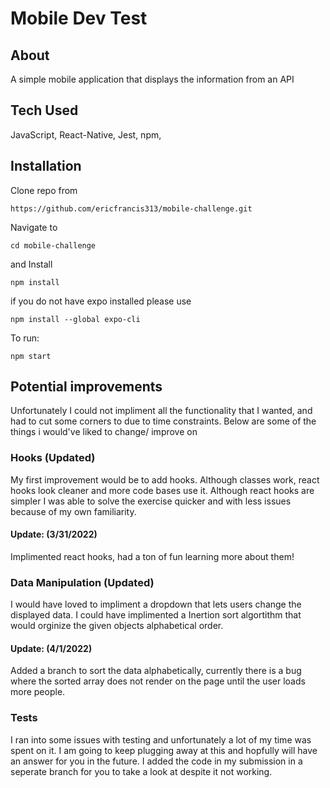 
# Mobile Dev Test 
## About
A simple mobile application that displays the information from an API 
## Tech Used 
JavaScript,
React-Native,
Jest,
npm,


## Installation 
Clone repo from 
```
https://github.com/ericfrancis313/mobile-challenge.git
```
Navigate to
```
cd mobile-challenge
```
and Install
```
npm install
```
if you do not have expo installed please use 
```
npm install --global expo-cli 
```
To run:
```
npm start
```
## Potential improvements 
Unfortunately I could not impliment all the functionality that I wanted, and had to cut some corners to due to time constraints.  Below are some of the things i would've liked to change/ improve on
### Hooks (Updated)
My first improvement would be to add hooks. Although classes work, react hooks look cleaner and more code bases use it. Although react hooks are simpler I was able to solve the exercise quicker and with less issues because of my own familiarity. 
#### Update: (3/31/2022)
Implimented react hooks, had a ton of fun learning more about them!

### Data Manipulation (Updated)
I would have loved to impliment a dropdown that lets users change the displayed data.  I could have implimented a Inertion sort algortithm that would orginize the given objects alphabetical order. 

#### Update: (4/1/2022)
Added a branch to sort the data alphabetically, currently there is a bug where the sorted array does not render on the page until the user loads more people.

### Tests 
I ran into some issues with testing and unfortunately a lot of my time was spent on it. I am going to keep plugging away at this and hopfully will have an answer for you in the future. I added the code in my submission  in a seperate branch for you to take a look at despite it not working.
